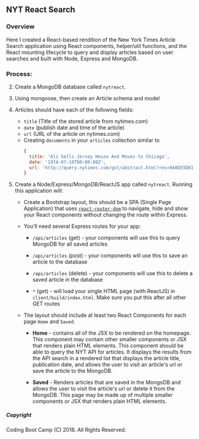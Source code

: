 ## NYT React Search
### Overview

Here I created a React-based rendition of the New York Times Article Search application using React components, helper/util functions, and the React mounting lifecycle to query and display articles based on user searches and built with Node, Express and MongoDB.

### Process:

2. Create a MongoDB database called `nytreact`.

3. Using mongoose, then create an Article schema and model

4. Articles should have each of the following fields:

   - `title` (Title of the stored article from nytimes.com)
   - `date` (publish date and time of the article)
   - `url` (URL of the article on nytimes.com)
   - Creating `documents` in your `articles` collection similar to
     ```js
     {
       title: 'Ali Sells Jersey House And Moves to Chicago',
       date: '1974-07-18T00:00:00Z',
       url: 'http://query.nytimes.com/gst/abstract.html?res=9A0DE5D8173FEF34BC4052DFB166838F669EDE'
     }
     ```

5. Create a Node/Express/MongoDB/ReactJS app called `nytreact`. Running this application will:

   - Create a Bootstrap layout, this should be a SPA (Single Page Application) that uses [`react-router-dom`](https://github.com/reactjs/react-router) to navigate, hide and show your React components without changing the route within Express.

   - You'll need several Express routes for your app:

     - `/api/articles` (get) - your components will use this to query MongoDB for all saved articles

     - `/api/articles` (post) - your components will use this to save an article to the database

     - `/api/articles` (delete) - your components will use this to delete a saved article in the database

     - `*` (get) - will load your single HTML page (with ReactJS) in `client/build/index.html`. Make sure you put this after all other GET routes

   - The layout should include at least two React Components for each page `Home` and `Saved`.

     - **Home** - contains all of the JSX to be rendered on the homepage. This component may contain other smaller components or JSX that renders plain HTML elements. This component should be able to query the NYT API for articles. It displays the results from the API search in a rendered list that displays the article title, publication date, and allows the user to visit an article's url or save the article to the MongoDB.

     - **Saved** - Renders articles that are saved in the MongoDB and allows the user to visit the article's url or delete it from the MongoDB. This page may be made up of multiple smaller components or JSX that renders plain HTML elements.

##### Copyright
Coding Boot Camp (C) 2016. All Rights Reserved.
